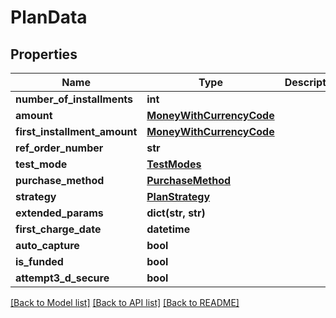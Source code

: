 # PlanData

## Properties
Name | Type | Description | Notes
------------ | ------------- | ------------- | -------------
**number_of_installments** | **int** |  | [optional] 
**amount** | [**MoneyWithCurrencyCode**](MoneyWithCurrencyCode.md) |  | [optional] 
**first_installment_amount** | [**MoneyWithCurrencyCode**](MoneyWithCurrencyCode.md) |  | [optional] 
**ref_order_number** | **str** |  | [optional] 
**test_mode** | [**TestModes**](TestModes.md) |  | [optional] 
**purchase_method** | [**PurchaseMethod**](PurchaseMethod.md) |  | [optional] 
**strategy** | [**PlanStrategy**](PlanStrategy.md) |  | [optional] 
**extended_params** | **dict(str, str)** |  | [optional] 
**first_charge_date** | **datetime** |  | [optional] 
**auto_capture** | **bool** |  | [optional] 
**is_funded** | **bool** |  | [optional] 
**attempt3_d_secure** | **bool** |  | [optional] 

[[Back to Model list]](../README.md#documentation-for-models) [[Back to API list]](../README.md#documentation-for-api-endpoints) [[Back to README]](../README.md)


